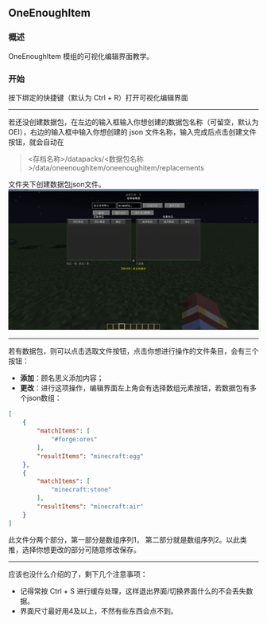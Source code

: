 ## OneEnoughItem

### 概述
OneEnoughItem 模组的可视化编辑界面教学。

### 开始
按下绑定的快捷键（默认为 Ctrl + R）打开可视化编辑界面 

---

若还没创建数据包，在左边的输入框输入你想创建的数据包名称（可留空，默认为OEI），右边的输入框中输入你想创建的 json 文件名称，输入完成后点击创建文件按钮，就会自动在

> <存档名称>/datapacks/<数据包名称>/data/oneenoughitem/oneenoughitem/replacements

文件夹下创建数据包json文件。
![img.png](pic/img.png)

---

若有数据包，则可以点击选取文件按钮，点击你想进行操作的文件条目，会有三个按钮：

- **添加**：顾名思义添加内容；
- **更改**：进行这项操作，编辑界面左上角会有选择数组元素按钮，若数据包有多个json数组：
```json
[
    {
        "matchItems": [
            "#forge:ores"
        ],
        "resultItems": "minecraft:egg"
    },
    {
        "matchItems": [
            "minecraft:stone"
        ],
        "resultItems": "minecraft:air"
    }
]
```
此文件分两个部分，第一部分是数组序列1， 第二部分就是数组序列2。以此类推，选择你想更改的部分可随意修改保存。

---

应该也没什么介绍的了，剩下几个注意事项：

- 记得常按 Ctrl + S 进行缓存处理，这样退出界面/切换界面什么的不会丢失数据。
- 界面尺寸最好用4及以上，不然有些东西会点不到。